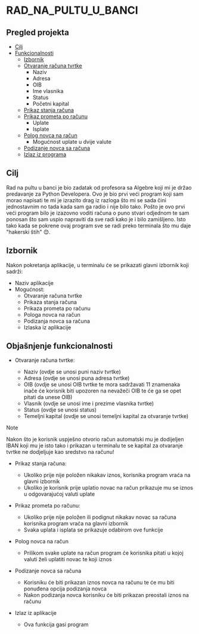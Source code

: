 # RAD_NA_PULTU_U_BANCI

## Pregled projekta

- [Cilj]()
- [Funkcionalnosti](#objašnjenje-funkcionalnosti)
  - [Izbornik](#izbornik)
  - [Otvaranje računa tvrtke](#objašnjenje-funkcionalnosti)
    - Naziv
    - Adresa
    - OIB
    - Ime vlasnika
    - Status
    - Početni kapital
  - [Prikaz stanja računa]()
  - [Prikaz prometa po računu]()
    - Uplate
    - Isplate
  - [Polog novca na račun]()
    - Mogućnost uplate u dvije valute
  - [Podizanje novca sa računa]()
  - [Izlaz iz programa]()

## Cilj

Rad na pultu u banci je bio zadatak od profesora sa Algebre koji mi je držao predavanje za Python Developera.
Ovo je bio prvi veći program koji sam morao napisati te mi je izrazito drag iz razloga što mi se sada čini jednostavnim no tada kada sam ga radio i nije bilo tako. Pošto je ovo prvi veći program bilo je izazovno voditi računa o puno stvari odjednom te sam ponosan što sam uspio napraviti da sve radi kako je i bilo zamišljeno. Isto tako kada se pokrene ovaj program sve se radi preko terminala što mu daje "hakerski štih" 😊.

## Izbornik

Nakon pokretanja aplikacije, u terminalu će se prikazati glavni izbornik koji sadrži:

- Naziv aplikacije
- Mogućnost:
  - Otvaranje računa tvrtke
  - Prikaza stanja računa
  - Prikaza prometa po računu
  - Pologa novca na račun
  - Podizanja novca sa računa
  - Izlaska iz aplikacije

## Objašnjenje funkcionalnosti

- Otvaranje računa tvrtke:

  - Naziv (ovdje se unosi puni naziv tvrtke)
  - Adresa (ovdje se unosi puna adresa tvrtke)
  - OIB (ovdje se unosi OIB tvrtke te mora sadržavati 11 znamenaka inače će korisnik biti upozoren na nevažeči OIB te će ga se opet pitati da unese OIB)
  - Vlasnik (ovdje se unosi ime i prezime vlasnika tvrtke)
  - Status (ovdje se unosi status)
  - Temeljni kapital (ovdje se unosi temeljni kapital za otvaranje tvrtke)

> [!NOTE]
> Nakon što je korisnik uspješno otvorio račun automatski mu je dodijeljen IBAN koji mu je isto tako i prikazan u terminalu te se kapital za otvaranje tvrtke ne dodjeljuje kao sredstvo na računu!

- Prikaz stanja računa:

  - Ukoliko prije nije položen nikakav iznos, korisnika program vraća na glavni izbornik
  - Ukoliko je korisnik prije uplatio novac na račun prikazuje mu se iznos u odgovarajućoj valuti uplate

* Prikaz prometa po računu:

  - Ukoliko prije nije položen ili podignut nikakav novac sa računa korisnika program vraća na glavni izbornik
  - Svaka uplata i isplata se prikazuje odabirom ove funkcije

* Polog novca na račun

  - Prilikom svake uplate na račun program će korisnika pitati u kojoj valuti želi uplatiti novac te koji iznos

* Podizanje novca sa računa

  - Korisniku će biti prikazan iznos novca na računu te će mu biti ponuđena opcija podizanja novca
  - Nakon podizanja novca korisniku će biti prikazan preostali iznos na računu

* Izlaz iz aplikacije
  - Ova funkcija gasi program
